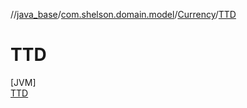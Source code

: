 //[java_base](../../../../index.md)/[com.shelson.domain.model](../../index.md)/[Currency](../index.md)/[TTD](index.md)

# TTD

[JVM]\
[TTD](index.md)
